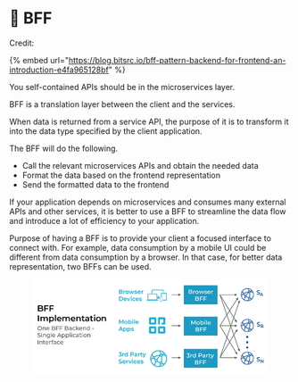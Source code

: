 # 🎼 BFF

Credit:

{% embed url="https://blog.bitsrc.io/bff-pattern-backend-for-frontend-an-introduction-e4fa965128bf" %}

You self-contained APIs should be in the microservices layer.

BFF is a translation layer between the client and the services.

When data is returned from a service API, the purpose of it is to transform it into the data type specified by the client application.

The BFF will do the following.

* Call the relevant microservices APIs and obtain the needed data
* Format the data based on the frontend representation
* Send the formatted data to the frontend

If your application depends on microservices and consumes many external APIs and other services, it is better to use a BFF to streamline the data flow and introduce a lot of efficiency to your application.

Purpose of having a BFF is to provide your client a focused interface to connect with. For example, data consumption by a mobile UI could be different from data consumption by a browser. In that case, for better data representation, two BFFs can be used.

<figure><img src="../.gitbook/assets/image (11).png" alt=""><figcaption></figcaption></figure>

